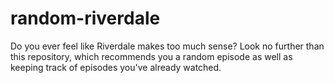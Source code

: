 # random-riverdale

Do you ever feel like Riverdale makes too much sense? Look no further than this repository, which recommends you a random episode as well as keeping track of episodes you've already watched.
